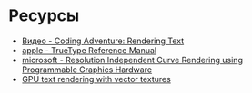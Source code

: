 # Ресурсы
- [Видео - Coding Adventure: Rendering Text](https://www.youtube.com/watch?v=SO83KQuuZvg)
- [apple - TrueType Reference Manual](https://www.youtube.com/redirect?event=video_description&redir_token=QUFFLUhqa2lpd3lqWXJfNWdRUkZQbGplb1hJcFlwczVzZ3xBQ3Jtc0trWGcxOHhrT0pRdnVrN3IwQ0VjZ0tSUW41NlJwUGwtUzI0TXE1VndZWlNUU3Y3LUtrc0EtNDQzZ1dtaURLMjBBUk5vVlZaeGZIdDk4bmRQSjVNemc5anNwTnNTcXd2bjhKTmpNbDdYV19EaFg0cHd3QQ&q=https%3A%2F%2Fdeveloper.apple.com%2Ffonts%2FTrueType-Reference-Manual%2F&v=SO83KQuuZvg)
- [microsoft - Resolution Independent Curve Rendering
using
Programmable Graphics Hardware](https://www.youtube.com/redirect?event=video_description&redir_token=QUFFLUhqbWRyTUNabWNubTc5WjU3NWhpSDVSUFN5VzRld3xBQ3Jtc0tra2RUWVFhU3BOTThXOExvMEJkNDNENURzUXdlN1RpRXU3ZmV5T2MzZjVwandmM1k4TVMtV1lHOVNGOGZ5UTdITDVETTE0NG1ETWRTY182ZlN2dkdRZkVucktGVFZjbHBKNFFIZ05zWGNRYnBzaFFBQQ&q=https%3A%2F%2Fwww.microsoft.com%2Fen-us%2Fresearch%2Fwp-content%2Fuploads%2F2005%2F01%2Fp1000-loop.pdf&v=SO83KQuuZvg)
- [GPU text rendering with vector textures](https://www.youtube.com/redirect?event=video_description&redir_token=QUFFLUhqblNpY1V6a3Z4UFZ2X01DUVhpOWJsaHNiclBmd3xBQ3Jtc0tsUjJQM0JCNTdGY1VfR1lRWEwzdlh2M0NRSmtRaVZXaTVaUUFFWFdNanhzRlpIeWhieUZwc1JFQWFyUHp4SHc2dUxOVVptRHJtbDRRQThZM1FxMk13NWV2TWZqOVptbGkzdDJLSFpyN051cDhtdHRObw&q=https%3A%2F%2Fwdobbie.com%2Fpost%2Fgpu-text-rendering-with-vector-textures%2F&v=SO83KQuuZvg)